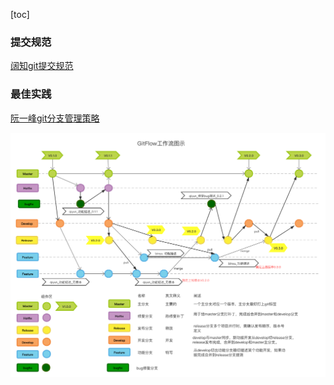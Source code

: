 [toc]

### 提交规范
[阔知git提交规范](http://kb.codeages.work/edusoho/arch/best-practice/git-comment-log.html)

### 最佳实践
[阮一峰git分支管理策略](http://www.ruanyifeng.com/blog/2012/07/git.html)

![分支管理策略](./img/img1.png)